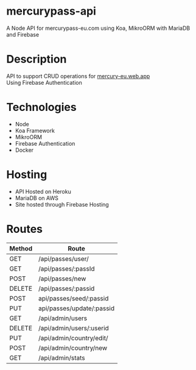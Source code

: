 # mercurypass-api
A Node API for mercurypass-eu.com using Koa, MikroORM with MariaDB and Firebase

# Description
API to support CRUD operations for [mercury-eu.web.app](https://mercury-eu.web.app)  
Using Firebase Authentication

# Technologies
* Node
* Koa Framework
* MikroORM
* Firebase Authentication
* Docker

# Hosting
* API Hosted on Heroku
* MariaDB on AWS
* Site hosted through Firebase Hosting

# Routes
| Method | Route                     |
|--------|---------------------------|
| GET    | /api/passes/user/         |
| GET    | /api/passes/:passId       |  
| POST   | /api/passes/new           |  
| DELETE | /api/passes/:passid       |  
| POST   | api/passes/seed/:passid   | 
| PUT    | api/passes/update/:passid |
| GET    | /api/admin/users         |  
| DELETE | /api/admin/users/:userid | 
| PUT    | /api/admin/country/edit/ |
| POST   | /api/admin/country/new   |
| GET    | /api/admin/stats         |


